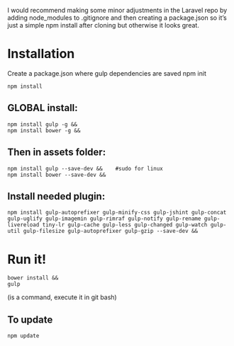﻿I would recommend making some minor adjustments in the Laravel repo by adding node_modules to .gitignore and then creating a package.json so it’s just a simple npm install after cloning but otherwise it looks great.

# Installation
Create a package.json where gulp dependencies are saved
	npm init

	npm install

## GLOBAL install:
	npm install gulp -g &&
	npm install bower -g &&

## Then in assets folder:
	npm install gulp --save-dev &&    #sudo for linux
	npm install bower --save-dev &&

## Install needed plugin:
	npm install gulp-autoprefixer gulp-minify-css gulp-jshint gulp-concat gulp-uglify gulp-imagemin gulp-rimraf gulp-notify gulp-rename gulp-livereload tiny-lr gulp-cache gulp-less gulp-changed gulp-watch gulp-util gulp-filesize gulp-autoprefixer gulp-gzip --save-dev &&

# Run it!
	bower install &&
	gulp
(is a command, execute it in git bash)

## To update
	npm update